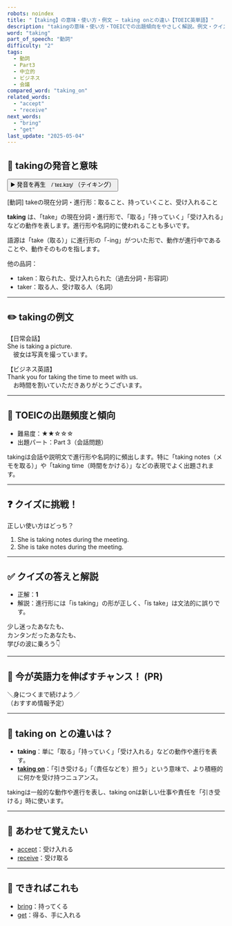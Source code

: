 ```yaml
---
robots: noindex
title: "【taking】の意味・使い方・例文 ― taking onとの違い【TOEIC英単語】"
description: "takingの意味・使い方・TOEICでの出題傾向をやさしく解説。例文・クイズ付きでtaking onとの違いもわかりやすく学べます。"
word: "taking"
part_of_speech: "動詞"
difficulty: "2"
tags:
  - 動詞
  - Part3
  - 中立的
  - ビジネス
  - 会議
compared_word: "taking_on"
related_words:
  - "accept"
  - "receive"
next_words:
  - "bring"
  - "get"
last_update: "2025-05-04"
---
```


## 🔰 takingの発音と意味

<button class="play-audio" onclick="playTTS('taking')">
  <span class="play-audio-main">
    ▶️ 発音を再生　/ˈteɪ.kɪŋ/
  </span>
  <span class="play-audio-sub">
    （テイキング）
  </span>
</button>

[動詞] takeの現在分詞・進行形：取ること、持っていくこと、受け入れること

**taking** は、「take」の現在分詞・進行形で、「取る」「持っていく」「受け入れる」などの動作を表します。進行形や名詞的に使われることも多いです。

語源は「take（取る）」に進行形の「-ing」がついた形で、動作が進行中であることや、動作そのものを指します。

他の品詞：  
- taken：取られた、受け入れられた（過去分詞・形容詞）
- taker：取る人、受け取る人（名詞）

---

## ✏️ takingの例文

【日常会話】  
She is taking a picture.  
　彼女は写真を撮っています。

【ビジネス英語】  
Thank you for taking the time to meet with us.  
　お時間を割いていただきありがとうございます。

---

## 🎯 TOEICの出題頻度と傾向

- 難易度：★★☆☆☆
- 出題パート：Part 3（会話問題）

takingは会話や説明文で進行形や名詞的に頻出します。特に「taking notes（メモを取る）」や「taking time（時間をかける）」などの表現でよく出題されます。

---

## ❓ クイズに挑戦！

正しい使い方はどっち？

1. She is taking notes during the meeting.  
2. She is take notes during the meeting.

---

## ✅ クイズの答えと解説

- 正解：**1**
- 解説：進行形には「is taking」の形が正しく、「is take」は文法的に誤りです。

少し迷ったあなたも、  
カンタンだったあなたも、  
学びの波に乗ろう👇️

---

## 🚀 今が英語力を伸ばすチャンス！ (PR)

<div class="info-center">
＼身につくまで続けよう／<br>  
（おすすめ情報予定）
</div>

---

## 🤔  taking on との違いは？

- **taking**：単に「取る」「持っていく」「受け入れる」などの動作や進行を表す。
- **[taking on](/word/taking_on/)**：「引き受ける」「（責任などを）担う」という意味で、より積極的に何かを受け持つニュアンス。

takingは一般的な動作や進行を表し、taking onは新しい仕事や責任を「引き受ける」時に使います。

---

## 🧩 あわせて覚えたい

- [accept](/word/accept/)：受け入れる
- [receive](/word/receive/)：受け取る

---

## 📖 できればこれも

- [bring](/word/bring/)：持ってくる
- [get](/word/get/)：得る、手に入れる

<!-- cvid: aid01_bid24 -->
